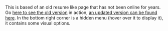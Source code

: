 This is based of an old resume like page that has not been online for years. Go [here to see the old version](https://chrisacrobat.github.io/ConstellationShow/Legacy/) in action, [an updated version can be found here](https://chrisacrobat.github.io/ConstellationShow/).
In the bottom right corner is a hidden menu (hover over it to display it), it contains some visual options.

